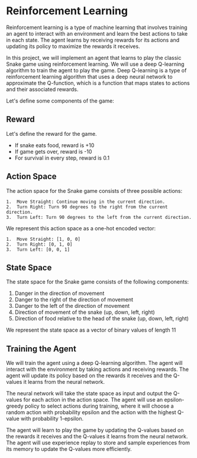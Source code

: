 # Reinforcement Learning

Reinforcement learning is a type of machine learning that involves training an agent to interact with an environment and learn the best actions to take in each state. The agent learns by receiving rewards for its actions and updating its policy to maximize the rewards it receives.

In this project, we will implement an agent that learns to play the classic Snake game using reinforcement learning. We will use a deep Q-learning algorithm to train the agent to play the game. Deep Q-learning is a type of reinforcement learning algorithm that uses a deep neural network to approximate the Q-function, which is a function that maps states to actions and their associated rewards.

Let's define some components of the game:

## Reward
Let's define the reward for the game.
- If snake eats food, reward is +10
- If game gets over, reward is -10
- For survival in every step, reward is 0.1

## Action Space
The action space for the Snake game consists of three possible actions:

	1.	Move Straight: Continue moving in the current direction.
	2.	Turn Right: Turn 90 degrees to the right from the current direction.
	3.	Turn Left: Turn 90 degrees to the left from the current direction.

We represent this action space as a one-hot encoded vector:

    1.	Move Straight: [1, 0, 0]
    2.	Turn Right: [0, 1, 0]
    3.	Turn Left: [0, 0, 1]

## State Space
The state space for the Snake game consists of the following components:
1. Danger in the direction of movement
2. Danger to the right of the direction of movement
3. Danger to the left of the direction of movement
4. Direction of movement of the snake (up, down, left, right)
5. Direction of food relative to the head of the snake (up, down, left, right)

We represent the state space as a vector of binary values of length 11

## Training the Agent
We will train the agent using a deep Q-learning algorithm. The agent will interact with the environment by taking actions and receiving rewards. The agent will update its policy based on the rewards it receives and the Q-values it learns from the neural network.

The neural network will take the state space as input and output the Q-values for each action in the action space. The agent will use an epsilon-greedy policy to select actions during training, where it will choose a random action with probability epsilon and the action with the highest Q-value with probability 1-epsilon.

The agent will learn to play the game by updating the Q-values based on the rewards it receives and the Q-values it learns from the neural network. The agent will use experience replay to store and sample experiences from its memory to update the Q-values more efficiently.

